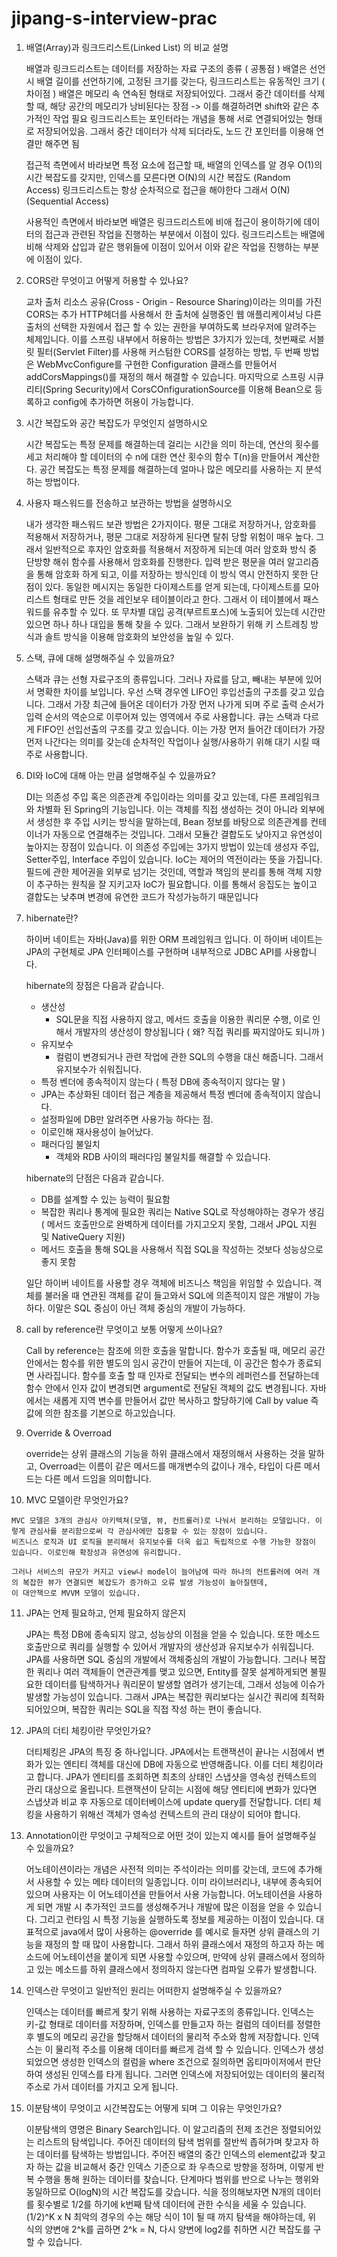 # jipang-s-interview-prac

1. 배열(Array)과 링크드리스트(Linked List) 의 비교 설명

    배열과 링크드리스트는 데이터를 저장하는 자료 구조의 종류 ( 공통점 )
    배열은 선언 시 배열 길이를 선언하기에, 고정된 크기를 갖는다, 링크드리스트는 유동적인 크기 ( 차이점 )
    배열은 메모리 속 연속된 형태로 저장되어있다. 그래서 중간 데이터를 삭제할 때, 해당 공간의 메모리가 낭비된다는 장점 -> 이를 해결하려면 shift와 같은 추가적인 작업 필요 
    링크드리스트는 포인터라는 개념을 통해 서로 연결되어있는 형태로 저장되어있음. 그래서 중간 데이터가 삭제 되더라도, 노드 간 포인터를 이용해 연결만 해주면 됨

    접근적 측면에서 바라보면 특정 요소에 접근할 때, 배열의 인덱스를 알 경우 O(1)의 시간 복잡도를 갖지만, 인덱스를 모른다면 O(N)의 시간 복잡도 (Random Access)
                                                링크드리스트는 항상 순차적으로 접근을 해야한다 그래서 O(N) (Sequential Access)

    사용적인 측면에서 바라보면 배열은 링크드리스트에 비애 접근이 용이하기에 데이터의 접근과 관련된 작업을 진행하는 부분에서 이점이 있다.
                             링크드리스트는 배열에 비해 삭제와 삽입과 같은 행위들에 이점이 있어서 이와 같은 작업을 진행하는 부분에 이점이 있다.


2. CORS란 무엇이고 어떻게 허용할 수 있나요?
  
   교차 출처 리소스 공유(Cross - Origin - Resource Sharing)이라는 의미를 가진 CORS는 추가 HTTP헤더를 사용해서 한 출처에 실행중인 웹 애플리케이셔닝 다른 출처의
   선택한 자원에서 접근    할 수 있는 권한을 부여하도록 브라우저에 알려주는 체제입니다. 
   이를 스프링 내부에서 허용하는 방법은 3가지가 있는데, 
   첫번째로 서블릿 필터(Servlet Filter)를 사용해 커스텀한 CORS를 설정하는 방법, 
   두 번째 방법은 WebMvcConfigure를 구현한 Configuration 클래스를 만들어서 addCorsMappings()를 재정의 해서 해결할 수 있습니다. 
   마지막으로 스프링 시큐리티(Spring Security)에서 CorsCOnfigurationSource를 이용해 Bean으로 등록하고 config에 추가하면 허용이 가능합니다.
   
3. 시간 복잡도와 공간 복잡도가 무엇인지 설명하시오

    시간 복잡도는 특정 문제를 해결하는데 걸리는 시간을 의미 하는데, 연산의 횟수를 세고 처리해야 할 데이터의 수 n에 대한 연산 횟수의 함수 T(n)을 만들어서 계산한다. 
    공간 복잡도는  특정 문제를 해결하는데 얼마나 많은 메모리를 사용하는 지 분석하는 방법이다.
    
4. 사용자 패스워드를 전송하고 보관하는 방법을 설명하시오
    
    내가 생각한 패스워드 보관 방법은 2가지이다. 평문 그대로 저장하거나, 암호화를 적용해서 저장하거나, 평문 그대로 저장하게 된다면 탈취 당할 위험이 매우 높다.
    그래서 일반적으로 후자인 암호화를 적용해서 저장하게 되는데 여러 암호화 방식 중 단방향 해쉬 함수를 사용해서 암호화를 진행한다. 
    입력 받은 평문을 여러 알고리즘을 통해 암호화 하게 되고, 이를 저장하는 방식인데 이 방식 역시 안전하지 못한 단점이 있다. 
    동일한 메시지는 동일한 다이제스트를 얻게 되는데,  다이제스트를 모아 리스트 형태로 만든 것을 레인보우 테이블이라고 한다. 
    그래서 이 테이블에서 패스워드를 유추할 수 있다. 또 무차별 대입 공격(부르트포스)에 노출되어 있는데 시간만 있으면  하나 하나 대입을 통해 찾을 수 있다. 
    그래서 보완하기 위해 키 스트레칭 방식과 솔트 방식을 이용해 암호화의 보안성을 높일 수 있다.
    
5. 스택, 큐에 대해 설명해주실 수 있을까요?

    스택과 큐는 선형 자료구조의 종류입니다. 그러나 자료를 담고, 빼내는 부분에 있어서 명확한 차이를 보입니다. 우선 스택 경우엔 LIFO인 후입선출의 구조를 갖고 있습니다. 
    그래서 가장 최근에 들어온 데이터가 가장 먼저 나가게 되며 주로 출력 순서가 입력 순서의 역순으로 이루어져 있는 영역에서 주로 사용합니다.
    큐는 스택과 다르게 FIFO인 선입선출의 구조를 갖고 있습니다. 
    이는 가장 먼저 들어간 데이터가 가장 먼저 나간다는 의미를 갖는데 순차적인 작업이나 실행/사용하기 위해 대기 시킬 때 주로 사용합니다.
    
6.  DI와 IoC에 대해 아는 만큼 설명해주실 수 있을까요?
    
    DI는 의존성 주입 혹은 의존관계 주입이라는 의미를 갖고 있는데, 다른 프레임워크와 차별화 된 Spring의 기능입니다. 
    이는 객체를 직접 생성하는 것이 아니라 외부에서 생성한 후 주입 시키는 방식을 말하는데, Bean 정보를 바탕으로 의존관계를 컨테이너가 자동으로 연결해주는 것입니다. 
    그래서 모듈간 결합도도 낮아지고 유연성이 높아지는 장점이 있습니다. 이 의존성 주입에는 3가지 방법이 있는데 생성자 주입, Setter주입, Interface 주입이 있습니다.
    IoC는 제어의 역전이라는 뜻을 가집니다. 필드에 관한 제어권을 외부로 넘기는 것인데, 역할과 책임의 분리를 통해 객체 지향이 추구하는 원칙을 잘 지키고자 IoC가 필요합니다. 
    이를 통해서 응집도는 높이고 결합도는 낮추며 변경에 유연한 코드가 작성가능하기 때문입니다
    
    
7. hibernate란?

    하이버 네이트는 자바(Java)를 위한 ORM 프레임워크 입니다. 이 하이버 네이트는 JPA의 구현체로 JPA 인터페이스를 구현하며 내부적으로 JDBC API를 사용합니다. 

    hibernate의 장점은 다음과 같습니다.

    - 생산성
        - SQL문을 직접 사용하지 않고, 메서드 호출을 이용한 쿼리문 수행, 이로 인해서 개발자의 생산성이 향상됩니다 ( 왜? 직접 쿼리를 짜지않아도 되니까 )
    - 유지보수
        - 컬럼이 변경되거나 관련 작업에 관한 SQL의 수행을 대신 해줍니다. 그래서 유지보수가 쉬워집니다.
    - 특정 벤더에 종속적이지 않는다 ( 특정 DB에 종속적이지 않다는 말 )
    - JPA는 추상화된 데이터 접근 계층을 제공해서 특정 벤더에 종속적이지 않습니다.
    - 설정파일에 DB만 알려주면 사용가능 하다는 점.
    - 이로인해 재사용성이 늘어났다.
    - 패러다임 불일치
        - 객체와 RDB 사이의 패러다임 불일치를 해결할 수 있습니다.

   hibernate의 단점은 다음과 같습니다.

    - DB를 설계할 수 있는 능력이 필요함
    - 복잡한 쿼리나 통계에 필요한 쿼리는 Native SQL로 작성해야하는 경우가 생김 ( 메서드 호출만으로 완벽하게 데이터를 가지고오지 못함, 그래서 JPQL 지원 및 NativeQuery 지원)
    - 메서드 호출을 통해 SQL을 사용해서 직접 SQL을 작성하는 것보다 성능상으로 좋지 못함

    일단 하이버 네이트를 사용할 경우 객체에 비즈니스 책임을 위임할 수 있습니다.
    객체를 불러올 때 연관된 객체를 같이 들고와서 SQL에 의존적이지 않은 개발이 가능하다. 이말은 SQL 중심이 아닌 객체 중심의 개발이 가능하다.
    
8. call by reference란 무엇이고 보통 어떻게 쓰이나요?

    Call by reference는 참조에 의한 호출을 말합니다. 함수가 호출될 때, 메모리 공간 안에서는 함수를 위한 별도의 임시 공간이 만들어 지는데, 
    이 공간은 함수가 종료되면 사라집니다. 
    함수를 호출 할 때 인자로 전달되는 변수의 레퍼런스를 전달하는데 함수 안에서 인자 값이 변경되면 argument로 전달된 객체의 값도 변경됩니다. 
    자바에서는 새롭게 지역 변수를 만들어서 값만 복사하고 할당하기에 Call by value 즉 값에 의한 참조를 기본으로 하고있습니다.

9. Override & Overroad

    override는 상위 클래스의 기능을 하위 클래스에서 재정의해서 사용하는 것을 말하고, Overroad는 이름이 같은 메서드를 매개변수의 값이나 개수, 타입이 다른 메서드는 다른 메서     드임을 의미합니다. 
    
10.  MVC 모델이란 무엇인가요?

    MVC 모델은 3개의 관심사 아키텍쳐(모델, 뷰, 컨트롤러)로 나눠서 분리하는 모델입니다. 이렇게 관심사를 분리함으로써 각 관심사에만 집중할 수 있는 장점이 있습니다. 
    비즈니스 로직과 UI 로직을 분리해서 유지보수를 더욱 쉽고 독립적으로 수행 가능한 장점이 있습니다. 이로인해 확장성과 유연성에 유리합니다.

    그러나 서비스의 규모가 커지고 view나 model이 늘어남에 따라 하나의 컨트롤러에 여러 개의 복잡한 뷰가 연결되면 복잡도가 증가하고 오류 발생 가능성이 높아질텐데, 
    이 대안책으로 MVVM 모델이 있습니다. 
    
11. JPA는 언제 필요하고, 언제 필요하지 않은지
    
    JPA는 특정 DB에 종속되지 않고, 성능상의 이점을 얻을 수 있습니다. 또한 메소드 호출만으로 쿼리를 실행할 수 있어서 개발자의 생산성과 유지보수가 쉬워집니다. JPA를 사용하면     SQL 중심의 개발에서 객체중심의 개발이 가능합니다. 그러나 복잡한 쿼리나 여러 객체들이 연관관계를 맺고 있으면, Entity를 잘못 설계하게되면 불필요한 데이터를 탐색하거나 
    쿼리문이 발생할 염려가 생기는데, 그래서 성능에 이슈가 발생할 가능성이 있습니다. 그래서 JPA는 복잡한 쿼리보다는 실시간 쿼리에 최적화 되어있으며, 복잡한 쿼리는 SQL을 직접     작성 하는 편이 좋습니다. 
    
12. JPA의 더티 체킹이란 무엇인가요?
    
    더티체킹은 JPA의 특징 중 하나입니다. JPA에서는 트랜잭션이 끝나는 시점에서 변화가 있는 엔티티 객체를 대신에 DB에 자동으로 반영해줍니다. 이를 더티 체킹이라고 합니다.
    JPA가 엔티티를 조회하면 최초의 상태인 스냅샷을 영속성 컨텍스트의 관리 대상으로 올립니다. 트랜잭션이 닫히는 시점에 해당 엔티티에 변화가 있다면 스냅샷과 비교 후 자동으로 
    데이터베이스에 update query를 전달합니다. 더티 체킹을 사용하기    위해선 객체가 영속성 컨텍스트의 관리 대상이 되어야 합니다. 

13. Annotation이란 무엇이고 구체적으로 어떤 것이 있는지 예시를 들어 설명해주실 수 있을까요?
    
    어노테이션이라는 개념은 사전적 의미는 주석이라는 의미를 갖는데, 코드에 추가해서 사용할 수 있는 메타 데이터의 일종입니다. 
    이미 라이브러리나, 내부에 종속되어 있으며 사용자는 이 어노테이션을 만들어서 사용 가능합니다. 
    어노테이션을 사용하게 되면 개발 시 추가적인 코드를 생성해주거나 개발에 많은 이점을 얻을 수 있습니다. 
    그리고 런타임 시 특정 기능을 실행하도록 정보를 제공하는 이점이 있습니다.
    대표적으로 java에서 많이 사용하는 @override 를 예시로 들자면 상위 클래스의 기능을 재정의 할 때 많이 사용합니다. 
    그래서 하위 클래스에서 재정의 하고자 하는 메소드에 어노테이션을 붙이게 되면 사용할 수있으며, 
    만약에 상위 클래스에서 정의하고 있는 메소드를 하위 클래스에서 정의하지 않는다면 컴파일 오류가 발생합니다.
    
14. 인덱스란 무엇이고 일반적인 원리는 어떠한지 설명해주실 수 있을까요?

    인덱스는 데이터를 빠르게 찾기 위해 사용하는 자료구조의 종류입니다. 인덱스는 키-값 형태로 데이터를 저장하며, 인덱스를 만들고자 하는 컬럼의 데이터를 정렬한 후 별도의 
    메모리 공간을 할당해서 데이터의 물리적 주소와 함께 저장합니다. 인덱스는 이 물리적 주소를 이용해 데이터를 빠르게 검색 할 수 있습니다. 
    인덱스가 생성되었으면 생성한 인덱스의 컬럼을 where 조건으로 질의하면 옵티마이저에서 판단하여 생성된 인덱스를 타게 됩니다. 그러면 인덱스에 저장되어있는 데이터의
    물리적 주소로 가서 데이터를 가지고 오게 됩니다. 
    
15. 이분탐색이 무엇이고 시간복잡도는 어떻게 되며 그 이유는 무엇인가요?

    이분탐색의 영명은 Binary Search입니다.  이 알고리즘의 전제 조건은 정렬되어있는 리스트의 탐색입니다. 주어진 데이터의 탐색 범위를 절반씩 좁혀가며 찾고자 하는 데이터를 
    탐색하는 방법입니다. 주어진 배열의 중간 인덱스의 element값과 찾고자 하는 값을 비교해서 중간 인덱스 기준으로 좌 우측으로 방향을 정하며, 이렇게 반복 수행을 통해 원하는
    데이터를 찾습니다.  단계마다 범위를 반으로 나누는 행위와 동일하므로 O(logN)의 시간 복잡도를 갖습니다. 식을 정의해보자면 N개의 데이터를 횟수별로 1/2를 하기에 k번째 
    탐색 데이터에 관한 수식을 세울 수 있습니다. 
    (1/2)^K x N 
    최악의 경우의 수는 해당 식이 1이 될 때 까지 탐색을 해야하는데, 위 식의 양변애 2^k를 곱하면 2^k = N, 다시 양변에 log2를 취하면 시간 복잡도를 구할 수 있습니다.
    
